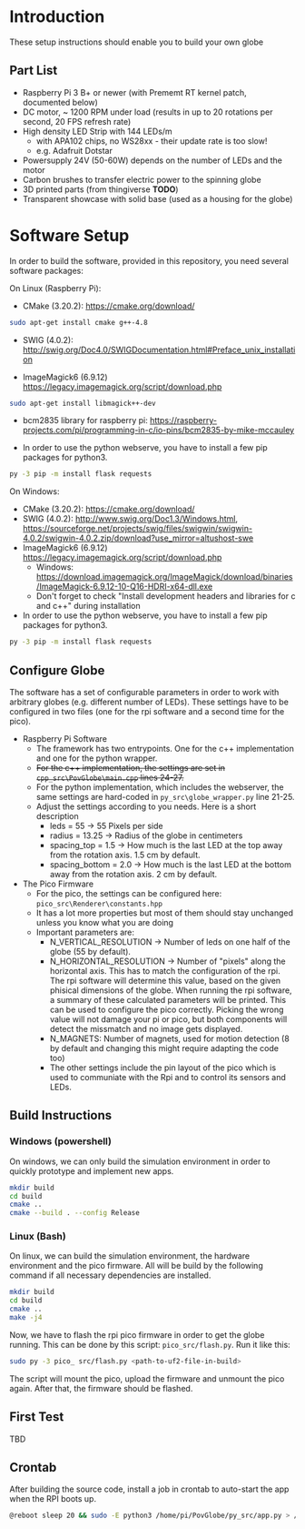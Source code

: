 # Introduction
These setup instructions should enable you to build your own globe


## Part List
- Raspberry Pi 3 B+ or newer (with Prememt RT kernel patch, documented below)
- DC motor, ~ 1200 RPM under load (results in up to 20 rotations per second, 20 FPS refresh rate)
- High density LED Strip with 144 LEDs/m
  - with APA102 chips, no WS28xx - their update rate is too slow!
  - e.g. Adafruit Dotstar
- Powersupply 24V (50-60W) depends on the number of LEDs and the motor
- Carbon brushes to transfer electric power to the spinning globe
- 3D printed parts (from thingiverse **TODO**)
- Transparent showcase with solid base (used as a housing for the globe)


# Software Setup
In order to build the software, provided in this repository, you need several software packages:

On Linux (Raspberry Pi):
- CMake (3.20.2): https://cmake.org/download/
```bash
sudo apt-get install cmake g++-4.8
```

- SWIG (4.0.2): http://swig.org/Doc4.0/SWIGDocumentation.html#Preface_unix_installation

- ImageMagick6 (6.9.12) https://legacy.imagemagick.org/script/download.php
```bash
sudo apt-get install libmagick++-dev
```

- bcm2835 library for raspberry pi: https://raspberry-projects.com/pi/programming-in-c/io-pins/bcm2835-by-mike-mccauley
  
- In order to use the python webserve, you have to install a few pip packages for python3.
```bash
py -3 pip -m install flask requests
```

On Windows:
- CMake (3.20.2): https://cmake.org/download/
- SWIG (4.0.2): http://www.swig.org/Doc1.3/Windows.html, https://sourceforge.net/projects/swig/files/swigwin/swigwin-4.0.2/swigwin-4.0.2.zip/download?use_mirror=altushost-swe
- ImageMagick6 (6.9.12) https://legacy.imagemagick.org/script/download.php
  - Windows: https://download.imagemagick.org/ImageMagick/download/binaries/ImageMagick-6.9.12-10-Q16-HDRI-x64-dll.exe 
  - Don't forget to check "Install development headers and libraries for c and c++" during installation
- In order to use the python webserve, you have to install a few pip packages for python3.
```bash
py -3 pip -m install flask requests
```

## Configure Globe
The software has a set of configurable parameters in order to work with arbitrary globes (e.g. different number of LEDs). These settings have to be configured in two files (one for the rpi software and a second time for the pico).
- Raspberry Pi Software
  - The framework has two entrypoints. One for the c++ implementation and one for the python wrapper.
  - ~~For the c++ implementation, the settings are set in `cpp_src\PovGlobe\main.cpp` lines 24-27.~~
  - For the python implementation, which includes the webserver, the same settings are hard-coded in `py_src\globe_wrapper.py` line 21-25.
  - Adjust the settings according to you needs. Here is a short description
    - leds = 55 -> 55 Pixels per side
    - radius = 13.25 -> Radius of the globe in centimeters
    - spacing_top = 1.5 -> How much is the last LED at the top away from the rotation axis. 1.5 cm by default.
    - spacing_bottom = 2.0 -> How much is the last LED at the bottom away from the rotation axis. 2 cm by default.
- The Pico Firmware
  - For the pico, the settings can be configured here: `pico_src\Renderer\constants.hpp` 
  - It has a lot more properties but most of them should stay unchanged unless you know what you are doing
  - Important parameters are:
    - N_VERTICAL_RESOLUTION -> Number of leds on one half of the globe (55 by default).
    - N_HORIZONTAL_RESOLUTION -> Number of "pixels" along the horizontal axis. This has to match the configuration of the rpi. The rpi software will determine this value, based on the given phisical dimensions of the globe. When running the rpi software, a summary of these calculated parameters will be printed. This can be used to configure the pico correctly. Picking the wrong value will not damage your pi or pico, but both components will detect the missmatch and no image gets displayed.
    - N_MAGNETS: Number of magnets, used for motion detection (8 by default and changing this might require adapting the code too)
    - The other settings include the pin layout of the pico which is used to communiate with the Rpi and to control its sensors and LEDs.

## Build Instructions
### Windows (powershell)
On windows, we can only build the simulation environment in order to quickly prototype and implement new apps.
```bash
mkdir build
cd build
cmake ..
cmake --build . --config Release
```

### Linux (Bash)
On linux, we can build the simulation environment, the hardware environment and the pico firmware. All will be build by the following command if all necessary dependencies are installed.
```bash
mkdir build
cd build
cmake ..
make -j4
```
Now, we have to flash the rpi pico firmware in order to get the globe running. This can be done by this script: `pico_src/flash.py`. Run it like this:

```bash
sudo py -3 pico_ src/flash.py <path-to-uf2-file-in-build>
```
The script will mount the pico, upload the firmware and unmount the pico again. After that, the firmware should be flashed.


## First Test
TBD

## Crontab
After building the source code, install a job in crontab to auto-start the app when the RPI boots up.
```bash
@reboot sleep 20 && sudo -E python3 /home/pi/PovGlobe/py_src/app.py > /home/pi/PovGlobe/log.txt
```